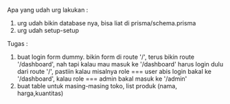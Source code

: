 Apa yang udah urg lakukan : 
1. urg udah bikin database nya, bisa liat di prisma/schema.prisma
2. urg udah setup-setup

Tugas : 
1. buat login form dummy. bikin form di route '/', terus bikin route '/dashboard', nah tapi kalau mau masuk ke '/dashboard' harus login dulu dari route '/', pastiin kalau misalnya role === user abis login bakal ke '/dashboard', kalau role === admin bakal masuk ke '/admin'
2. buat table untuk masing-masing toko, list produk (nama, harga,kuantitas)
